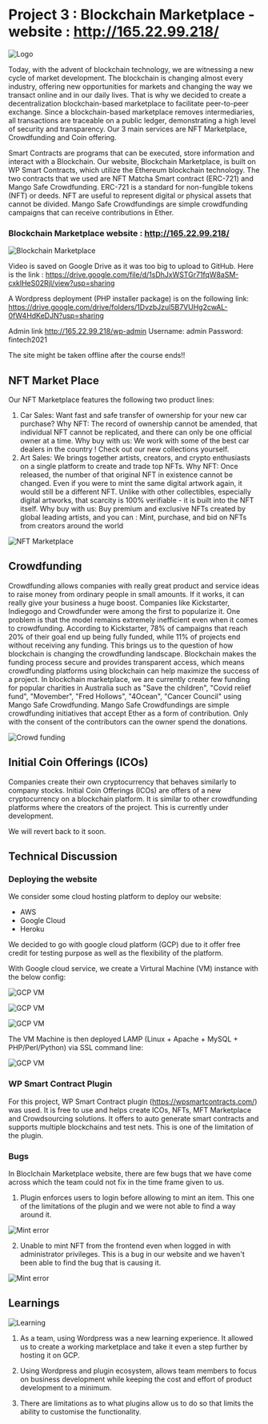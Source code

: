 # Project 3 : Blockchain Marketplace - website : http://165.22.99.218/ 

![Logo](images/logo.png)

Today, with the advent of blockchain technology, we are witnessing a new cycle of market development. The blockchain is changing almost every industry, offering new opportunities for markets and changing the way we transact online and in our daily lives. That is why we decided to create a decentralization blockchain-based marketplace to facilitate peer-to-peer exchange. Since a blockchain-based marketplace removes intermediaries, all transactions are traceable on a public ledger, demonstrating a high level of security and transparency. Our 3 main services are NFT Marketplace, Crowdfunding and Coin offering.

Smart Contracts are programs that can be executed, store information and interact with a Blockchain. Our website, Blockchain Marketplace, is built on WP Smart Contracts, which utilize the Ethereum blockchain technology. The two contracts that we used are NFT Matcha Smart contract (ERC-721) and Mango Safe Crowdfunding. ERC-721 is a standard for non-fungible tokens (NFT) or deeds. NFT are useful to represent digital or physical assets that cannot be divided. Mango Safe Crowdfundings are simple crowdfunding campaigns that can receive contributions in Ether.

### Blockchain Marketplace website : http://165.22.99.218/ 

![Blockchain Marketplace](https://gateway.pinata.cloud/ipfs/Qmaui87qPQLTmMC7k1pyw8MrJaAyZtVXth7EocBJEFQrWS)

Video is saved on Google Drive as it was too big to upload to GitHub. Here is the link : https://drive.google.com/file/d/1sDhJxWSTGr71fqW8aSM-cxklHeS02Rjl/view?usp=sharing

A Wordpress deployment (PHP installer package) is on the following link: https://drive.google.com/drive/folders/1DvzbJzul5B7VUHg2cwAL-0fW4HdKeDJN?usp=sharing

Admin link http://165.22.99.218/wp-admin
Username: admin
Password: fintech2021

The site might be taken offline after the course ends!!

## NFT Market Place

Our NFT Marketplace features the following two product lines:
1.	Car Sales: Want fast and safe transfer of ownership for your new car purchase?
Why NFT: The record of ownership cannot be amended, that individual NFT cannot be replicated, and there can only be one official owner at a time.
Why buy with us: We work with some of the best car dealers in the country ! Check out our new collections yourself.
2.	Art Sales: We brings together artists, creators, and crypto enthusiasts on a single platform to create and trade top NFTs.
Why NFT: Once released, the number of that original NFT in existence cannot be changed. Even if you were to mint the same digital artwork again, it would still be a different NFT. Unlike with other collectibles, especially digital artworks, that scarcity is 100% verifiable - it is built into the NFT itself.
Why buy with us: Buy premium and exclusive NFTs created by global leading artists, and you can : Mint, purchase, and bid on NFTs from creators around the world

![NFT Marketplace](images/nft_marketplace.png)

## Crowdfunding

Crowdfunding allows companies with really great product and service ideas to raise money from ordinary people in small amounts. If it works, it can really give your business a huge boost. Companies like Kickstarter, Indiegogo and Crowdfunder were among the first to popularize it. One problem is that the model remains extremely inefficient even when it comes to crowdfunding. According to Kickstarter, 78% of campaigns that reach 20% of their goal end up being fully funded, while 11% of projects end without receiving any funding. This brings us to the question of how blockchain is changing the crowdfunding landscape. Blockchain makes the funding process secure and provides transparent access, which means crowdfunding platforms using blockchain can help maximize the success of a project. In blockchain marketplace, we are currently create few funding for popular charities in Australia such as "Save the children", "Covid relief fund", "Movember", "Fred Hollows", "4Ocean", "Cancer Council" using Mango Safe Crowdfunding. Mango Safe Crowdfundings are simple crowdfunding initiatives that accept Ether as a form of contribution. Only with the consent of the contributors can the owner spend the donations.

![Crowd funding](images/crowdfunding.png)

## Initial Coin Offerings (ICOs)

Companies create their own cryptocurrency that behaves similarly to company stocks. Initial Coin Offerings (ICOs) are offers of a new cryptocurrency on a blockchain platform. It is similar to other crowdfunding platforms where the creators of the project. This is currently under development.

We will revert back to it soon.

## Technical Discussion

### Deploying the website

We consider some cloud hosting platform to deploy our website:

* AWS
* Google Cloud
* Heroku 

We decided to go with google cloud platform (GCP) due to it offer free credit for testing purpose as well as the flexibility of the platform.

With Google cloud service, we create a Virtural Machine (VM) instance with the below config:

![GCP VM](images/GCP_VM.png)

![GCP VM](images/GCP_VM_1.png)

![GCP VM](images/GCP_VM_2.png)

The VM Machine is then deployed LAMP (Linux + Apache + MySQL + PHP/Perl/Python) via SSL command line:

![GCP VM](images/GCP_VM_3.png)

### WP Smart Contract Plugin

For this project, WP Smart Contract plugin (https://wpsmartcontracts.com/) was used. It is free to use and helps create ICOs, NFTs, MFT Marketplace and Crowdsourcing solutions. It offers to auto generate smart contracts and supports multiple blockchains and test nets. This is one of the limitation of the plugin.

### Bugs

In Bloclchain Marketplace website, there are few bugs that we have come across which the team could not fix in the time frame given to us.

1. Plugin enforces users to login before allowing to mint an item. This one of the limitations of the plugin and we were not able to find a way around it.

![Mint error](images/mint_error.png)

2. Unable to mint NFT from the frontend even when logged in with administrator privileges. This is a bug in our website and we haven't been able to find the bug that is causing it.

![Mint error](images/mint_error_1.png)

## Learnings

![Learning](images/learning.png)

1. As a team, using Wordpress was a new learning experience. It allowed us to create a working marketplace and take it even a step further by hosting it on GCP.

2. Using Wordpress and plugin ecosystem, allows team members to focus on business development while keeping the cost and effort of product development to a minimum.

3. There are limitations as to what plugins allow us to do so that limits the ability to customise the functionality.



